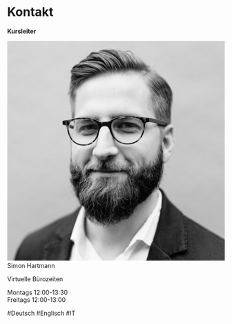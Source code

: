 # Kontakt

**Kursleiter**  

<div class="max-w-sm rounded overflow-hidden shadow-lg">
  <img class="w-full" src="assets/images/simon_png.png" alt="Sunset in the mountains">
  <div class="px-6 py-4">
    <div class="font-bold text-xl mb-2">Simon Hartmann</div>
    <p class="text-gray-400 text-base">
   <div class="font-bold text-l mb-2">Virtuelle Bürozeiten</div>
    </p>
    <p class="text-gray-700 text-base">
    Montags 12:00-13:30 <br>
    Freitags 12:00-13:00
    </p>
  </div>
  <div class="px-6 py-4">
    <span class="inline-block bg-gray-200 rounded-full px-3 py-1 text-sm font-semibold text-gray-700 mr-2">#Deutsch</span>
    <span class="inline-block bg-gray-200 rounded-full px-3 py-1 text-sm font-semibold text-gray-700 mr-2">#Englisch</span>
    <span class="inline-block bg-gray-200 rounded-full px-3 py-1 text-sm font-semibold text-gray-700">#IT</span>
  </div>
</div>
